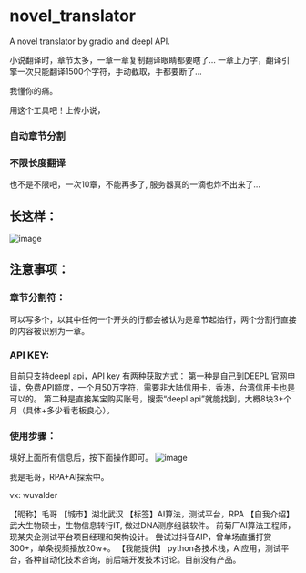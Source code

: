 # novel_translator
A novel translator by gradio and deepl API.

小说翻译时，章节太多，一章一章复制翻译眼睛都要瞎了...
一章上万字，翻译引擎一次只能翻译1500个字符，手动截取，手都要断了...

我懂你的痛。

用这个工具吧！上传小说，
### 自动章节分割
### 不限长度翻译
也不是不限吧，一次10章，不能再多了, 服务器真的一滴也炸不出来了...


## 长这样：

![image](https://github.com/valderwu3/novel_translator/assets/132856834/de727b57-f080-4a14-9f49-c5e397f27b2f)


## 注意事项：

### 章节分割符：
可以写多个，以其中任何一个开头的行都会被认为是章节起始行，两个分割行直接的内容被识别为一章。

### API KEY:
目前只支持deepl api，API key 有两种获取方式：
第一种是自己到DEEPL 官网申请，免费API额度，一个月50万字符，需要非大陆信用卡，香港，台湾信用卡也是可以的。
第二种是直接某宝购买账号，搜索“deepl api”就能找到，大概8块3+个月（具体+多少看老板良心）。

### 使用步骤：
填好上面所有信息后，按下面操作即可。
![image](https://github.com/valderwu3/novel_translator/assets/132856834/119c278c-00e1-46cc-bd2d-bc9eb979a920)



我是毛哥，RPA+AI探索中。

vx: wuvalder

【昵称】毛哥
【城市】湖北武汉
【标签】AI算法，测试平台，RPA
【自我介绍】
武大生物硕士，生物信息转行IT, 做过DNA测序组装软件。
前菊厂AI算法工程师，现某央企测试平台项目经理和架构设计。
尝试过抖音AIP，曾单场直播打赏300+，单条视频播放20w+。
【我能提供】
python各技术栈，AI应用，测试平台，各种自动化技术咨询，前后端开发技术讨论。目前没有产品。
